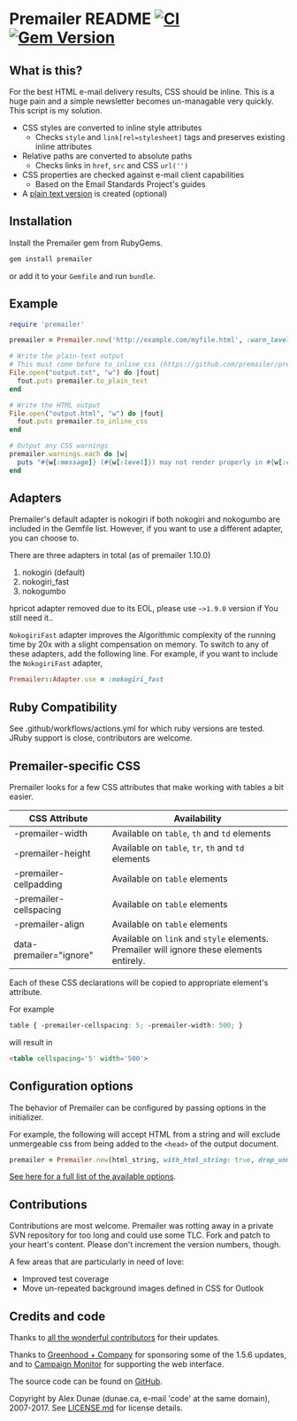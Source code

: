 # Premailer README [![CI](https://github.com/premailer/premailer/actions/workflows/actions.yml/badge.svg)](https://github.com/premailer/premailer/actions/workflows/actions.yml) [![Gem Version](https://badge.fury.io/rb/premailer.svg)](https://badge.fury.io/rb/premailer)

## What is this?

For the best HTML e-mail delivery results, CSS should be inline. This is a
huge pain and a simple newsletter becomes un-managable very quickly. This
script is my solution.

* CSS styles are converted to inline style attributes
  - Checks `style` and `link[rel=stylesheet]` tags and preserves existing inline attributes
* Relative paths are converted to absolute paths
  - Checks links in `href`, `src` and CSS `url('')`
* CSS properties are checked against e-mail client capabilities
  - Based on the Email Standards Project's guides
* A [plain text version](https://premailer.github.io/premailer/HtmlToPlainText.html) is created (optional)

## Installation

Install the Premailer gem from RubyGems.

```bash
gem install premailer
```

or add it to your `Gemfile` and run `bundle`.

## Example

```ruby
require 'premailer'

premailer = Premailer.new('http://example.com/myfile.html', :warn_level => Premailer::Warnings::SAFE)

# Write the plain-text output
# This must come before to_inline_css (https://github.com/premailer/premailer/issues/201)
File.open("output.txt", "w") do |fout|
  fout.puts premailer.to_plain_text
end

# Write the HTML output
File.open("output.html", "w") do |fout|
  fout.puts premailer.to_inline_css
end

# Output any CSS warnings
premailer.warnings.each do |w|
  puts "#{w[:message]} (#{w[:level]}) may not render properly in #{w[:clients]}"
end
```

## Adapters

Premailer's default adapter is nokogiri if both nokogiri and nokogumbo are included in the Gemfile list. However, if you want to use a different adapter, you can choose to.

There are three adapters in total (as of premailer 1.10.0)

1. nokogiri (default)
2. nokogiri_fast
3. nokogumbo

hpricot adapter removed due to its EOL, please use `~>1.9.0` version if You still need it..

`NokogiriFast` adapter improves the Algorithmic complexity of the running time by 20x with a slight compensation on memory. To switch to any of these adapters, add the following line. For example, if you want to include the `NokogiriFast` adapter,

```ruby
Premailer::Adapter.use = :nokogiri_fast
```

## Ruby Compatibility

See .github/workflows/actions.yml for which ruby versions are tested. JRuby support is close, contributors are welcome.

## Premailer-specific CSS

Premailer looks for a few CSS attributes that make working with tables a bit easier.

| CSS Attribute | Availability |
| ------------- | ------------ |
| -premailer-width | Available on `table`, `th` and `td` elements |
| -premailer-height | Available on `table`, `tr`, `th` and `td` elements |
| -premailer-cellpadding | Available on `table` elements |
| -premailer-cellspacing | Available on `table` elements |
| -premailer-align | Available on `table` elements |
| data-premailer="ignore" | Available on `link` and `style` elements. Premailer will ignore these elements entirely. |

Each of these CSS declarations will be copied to appropriate element's attribute.

For example

```css
table { -premailer-cellspacing: 5; -premailer-width: 500; }
```

will result in

```html
<table cellspacing='5' width='500'>
```

## Configuration options

The behavior of Premailer can be configured by passing options in the initializer.

For example, the following will accept HTML from a string and will exclude unmergeable css from being added to the `<head>` of the output document.

```ruby
premailer = Premailer.new(html_string, with_html_string: true, drop_unmergeable_css_rules: true)
```

[See here for a full list of the available options](https://premailer.github.io/premailer/Premailer.html#initialize-instance_method).


## Contributions

Contributions are most welcome.  Premailer was rotting away in a private SVN repository for too long and could use some TLC.  Fork and patch to your heart's content.  Please don't increment the version numbers, though.

A few areas that are particularly in need of love:

* Improved test coverage
* Move un-repeated background images defined in CSS for Outlook

## Credits and code

Thanks to [all the wonderful contributors](https://github.com/premailer/premailer/contributors) for their updates.

Thanks to [Greenhood + Company](http://www.greenhood.com/) for sponsoring some of the 1.5.6 updates,
and to [Campaign Monitor](https://www.campaignmonitor.com/) for supporting the web interface.

The source code can be found on [GitHub](https://github.com/premailer/premailer).

Copyright by Alex Dunae (dunae.ca, e-mail 'code' at the same domain), 2007-2017.  See [LICENSE.md](https://github.com/premailer/premailer/blob/master/LICENSE.md) for license details.

